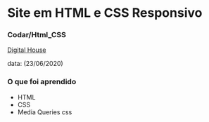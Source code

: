 
# Site em HTML e CSS Responsivo

### Codar/Html_CSS

[Digital House](https://www.digitalhouse.com/br/)

data: (23/06/2020)

### O que foi aprendido

- HTML
- CSS
- Media Queries css
